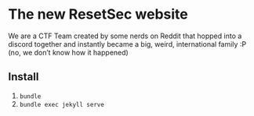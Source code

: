 # The new ResetSec website

We are a CTF Team created by some nerds on Reddit that hopped into a discord together and instantly became a big, weird, international family :P (no, we don’t know how it happened)

## Install

1. `bundle`
2. `bundle exec jekyll serve`
